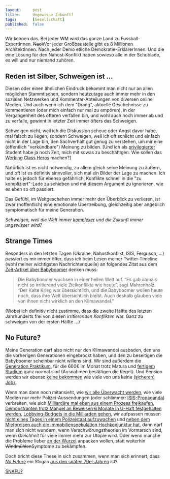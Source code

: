 ```yaml
---
layout: 	post
title: 		Ungewisse Zukunft?
tags: 		[Gesellschaft]
published: 	false
---
```


Wir kennen das. Bei jeder WM wird das ganze Land zu Fussball-ExpertInnen. <strike>Nach</strike>Vor jeder Großbaustelle gibt es 8 Millionen ArchitektInnen. Nach jeder Demo etliche Demokratie-ErklärerInnen. Und die eine Lösung für den Nahost-Konflikt haben sowieso alle in der Schublade, es will und nur niemand zuhören. 

## Reden ist Silber, Schweigen ist …

Diesen oder einen ähnlichen Eindruck bekommt man nicht nur an allen möglichen Stammtischen, sondern heutzutage auch immer mehr in den sozialen Netzwerken und Kommentar-Abteilungen von diversen online Medien. Und auch wenn ich dem "Drang", aktuelle Geschehnisse zu kommentieren (oder mich einfach nur mal zu empören), in der Vergangenheit des öfteren verfallen bin, und wohl auch noch immer ab und zu verfalle, gewinnt in letzter Zeit immer öfters das Schweigen. 

Schweigen nicht, weil ich die Diskussion scheue oder Angst davor habe, mal falsch zu liegen, sondern Schweigen, weil ich oft schlicht und einfach nicht in der Lage bin, den Sachverhalt gut genug zu verstehen, um mir eine (öffentlich "verkündbare") Meinung zu bilden. [Und ich als [privilegierter](http://www.checkmyprivilege.com/quiz) Student habe ja noch Zeit, mich mit sowas zu beschäftigen. Wie sollen das [Working Class Heros](https://www.youtube.com/watch?v=njG7p6CSbCU#) machen?] 

Natürlich ist es nicht notwendig, zu allem gleich seine Meinung zu äußern, und oft ist es definitiv sinnvoller, sich mal ein Bilder der Lage zu machen. Ich halte es jedoch für ebenso gefährlich, Konflikte schnell in die "zu kompliziert"-Lade zu schieben und mit diesem Argument zu ignorieren, wie es eben so oft passiert. 

Das Gefühl, im Weltgeschehen immer mehr den Überblick zu verlieren, ist zwar (hoffentlich) eine emotionale Übertreibung, gleichzeitig aber angeblich symptomatisch für meine Generation.

*Schweigen, weil die Welt immer [komplexer](https://www.ted.com/talks/david_christian_big_history) und die Zukunft immer ungewisser wird?*

## Strange Times

Besonders in den letzten Tagen (Ukraine, Nahostkonflikt, ISIS, Ferguson, …) passiert es mir immer öfter, dass ich beim Lesen meiner Twitter-Timeline (wohl meiner wichtigsten Nachrichtenquelle) an folgendes Zitat aus dem [*Zeit*-Artikel über Babyboomer](http://www.zeit.de/2013/17/demografie-babyboomer/komplettansicht) denken muss:

<blockquote>Die Babyboomer wuchsen in einer heilen Welt auf. “Es gab damals nicht so irritierend viele Zielkonflikte wie heute”, sagt Mahrenholz. “Der Kalte Krieg war übersichtlich, und die Babyboomer wollen heute noch, dass ihre Welt übersichtlich bleibt. Auch deshalb glauben viele von ihnen nicht wirklich an den Klimawandel.”</blockquote>

(Wobei ich definitiv nicht zustimme, dass die zweite Hälfte des letzten Jahrhunderts frei von diesen *irritierenden Konflikten* war. Ganz zu schweigen von der ersten Hälfte …)

## No Future?

Meine Generation darf also nicht nur den Klimawandel ausbaden, den uns die vorherigen Generationen eingebrockt haben, und den zu beseitigen die Babyboomer scheinbar nicht willens sind. Wir sind außerdem die [Generation Praktikum](https://de.wikipedia.org/wiki/Generation_Praktikum), für die 600€ im Monat trotz Matura und [fertigem Studium](http://www.falter.at/falter/2007/07/10/billig-willig-praktikant/) ganz normal sind (Ausnahmen bestätigen die Regel). Und Pension werden wir ebenso [keine bekommen](https://de.wikipedia.org/wiki/Generationenvertrag) wie viele von uns keine [(sicheren) Jobs](http://www.spiegel.de/thema/jugendarbeitslosigkeit/).

Wenn man dann noch mitansieht, wie [wir alle Überwacht werden](https://de.wikipedia.org/wiki/Globale_%C3%9Cberwachungs-_und_Spionageaff%C3%A4re), wie viele Medien nur mehr Polizei-Aussendungen (oder schlimmer: [ISIS-Propaganda](http://www.vice.com/alps/tag/Islamischer+Staat)) verbreiten, wie sich [Milliardäre mal eben aus einem Prozess freikaufen](http://www.spiegel.de/wirtschaft/ecclestone-gericht-stellt-verfahren-gegen-100-millionen-dollar-ein-a-984510.html), [Demonstranten trotz Mangel an Beweisen 6 Monate in U-Haft festgehalten werden](http://prozess.report/josef/), [Lobbying-Budgets in die Milliarden gehen](https://www.opensecrets.org/lobby/), wir aufpassen müssen [nicht eines Tages in einem Polizeistaat aufzuwachen](http://www.theatlantic.com/national/archive/2011/11/turning-patrolmen-into-soldiers-how-did-we-let-this-happen/248828/) und [neben dem Mietpreisen auch die Immobilienspekulation Hochkonjunktur hat](http://orf.at/stories/2239715/), dann darf man sich nicht wundern, wenn Verschwörungstheorien im Vormarsch sind, wenn *Gleichheit* für viele immer mehr zur Utopie wird. Oder wenn manche die Probleme lieber [an der Wurzel](https://de.wiktionary.org/wiki/radikal) anpacken wollen, statt weiterhin <strike>Windmühlen</strike>Symptome zu bekämpfen.

Doch bricht diese These in sich zusammen, wenn man sich erinnert, dass [*No Future*](https://de.wikipedia.org/wiki/No_Future) ein Slogan [aus den späten 70er Jahren](https://www.youtube.com/watch?v=BIlUvEOhFos) ist?

[SNAFU?](https://en.wiktionary.org/wiki/SNAFU)

